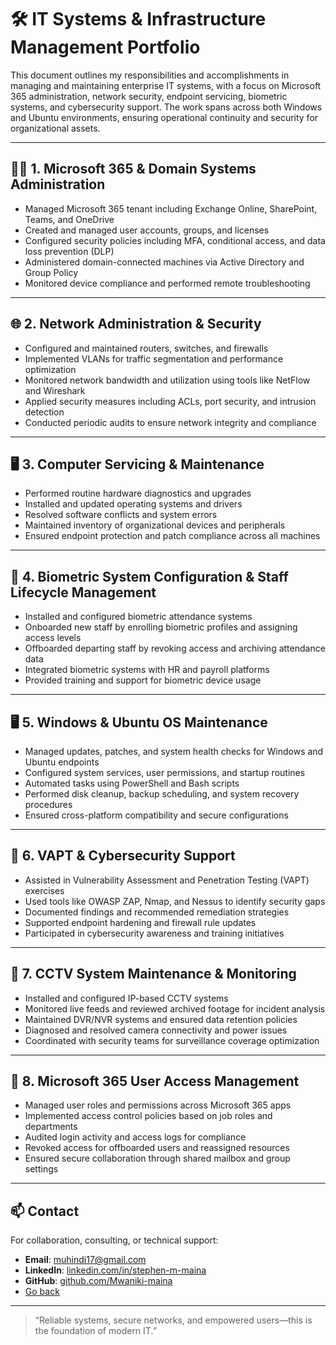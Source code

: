 # 🛠️ IT Systems & Infrastructure Management Portfolio

This document outlines my responsibilities and accomplishments in managing and maintaining enterprise IT systems, with a focus on Microsoft 365 administration, network security, endpoint servicing, biometric systems, and cybersecurity support. The work spans across both Windows and Ubuntu environments, ensuring operational continuity and security for organizational assets.

---

## 🧑‍💼 1. Microsoft 365 & Domain Systems Administration

- Managed Microsoft 365 tenant including Exchange Online, SharePoint, Teams, and OneDrive
- Created and managed user accounts, groups, and licenses
- Configured security policies including MFA, conditional access, and data loss prevention (DLP)
- Administered domain-connected machines via Active Directory and Group Policy
- Monitored device compliance and performed remote troubleshooting

---

## 🌐 2. Network Administration & Security

- Configured and maintained routers, switches, and firewalls
- Implemented VLANs for traffic segmentation and performance optimization
- Monitored network bandwidth and utilization using tools like NetFlow and Wireshark
- Applied security measures including ACLs, port security, and intrusion detection
- Conducted periodic audits to ensure network integrity and compliance

---

## 🖥️ 3. Computer Servicing & Maintenance

- Performed routine hardware diagnostics and upgrades
- Installed and updated operating systems and drivers
- Resolved software conflicts and system errors
- Maintained inventory of organizational devices and peripherals
- Ensured endpoint protection and patch compliance across all machines

---

## 🧬 4. Biometric System Configuration & Staff Lifecycle Management

- Installed and configured biometric attendance systems
- Onboarded new staff by enrolling biometric profiles and assigning access levels
- Offboarded departing staff by revoking access and archiving attendance data
- Integrated biometric systems with HR and payroll platforms
- Provided training and support for biometric device usage

---

## 🖥️ 5. Windows & Ubuntu OS Maintenance

- Managed updates, patches, and system health checks for Windows and Ubuntu endpoints
- Configured system services, user permissions, and startup routines
- Automated tasks using PowerShell and Bash scripts
- Performed disk cleanup, backup scheduling, and system recovery procedures
- Ensured cross-platform compatibility and secure configurations

---

## 🔐 6. VAPT & Cybersecurity Support

- Assisted in Vulnerability Assessment and Penetration Testing (VAPT) exercises
- Used tools like OWASP ZAP, Nmap, and Nessus to identify security gaps
- Documented findings and recommended remediation strategies
- Supported endpoint hardening and firewall rule updates
- Participated in cybersecurity awareness and training initiatives

---

## 🎥 7. CCTV System Maintenance & Monitoring

- Installed and configured IP-based CCTV systems
- Monitored live feeds and reviewed archived footage for incident analysis
- Maintained DVR/NVR systems and ensured data retention policies
- Diagnosed and resolved camera connectivity and power issues
- Coordinated with security teams for surveillance coverage optimization

---

## 🔐 8. Microsoft 365 User Access Management

- Managed user roles and permissions across Microsoft 365 apps
- Implemented access control policies based on job roles and departments
- Audited login activity and access logs for compliance
- Revoked access for offboarded users and reassigned resources
- Ensured secure collaboration through shared mailbox and group settings

---

## 📫 Contact

For collaboration, consulting, or technical support:

- **Email**: muhindi17@gmail.com  
- **LinkedIn**: [linkedin.com/in/stephen-m-maina](https://www.linkedin.com/in/stephen-m-maina)  
- **GitHub**: [github.com/Mwaniki-maina](https://github.com/Mwaniki-maina/Portfolio)
- [Go back](/readme.md)
---

> “Reliable systems, secure networks, and empowered users—this is the foundation of modern IT.”

